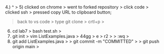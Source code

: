 4.) ^ > <enter>
5) clicked on chrome > went to forked repository > click code > clicked ssh > pressed copy URL to clipboard button;
  > back to vs code > type git clone > crtl+p > <enter>
6) cd lab7 > bash test.sh > <enter>
7) git init > vim ListExamples.java > 44gg > e > r2 > <esc> > :wq > <enter>
8) git add ListExamples.java ><enter> > git commit -m "COMMITTED" > <enter> > git push origin main > <enter>
